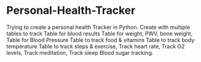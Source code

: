 # Personal-Health-Tracker
Trying to create a personal health Tracker in Python.  Create with multiple tables to track Table for blood results Table for weight, PWV, bone weight,  Table for Blood Pressure Table to track food &amp; vitamins Table to track body temperature Table to track steps &amp; exercise, Track heart rate, Track O2 levels, Track meditation, Track sleep Blood sugar tracking.

